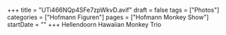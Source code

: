 +++
title = "UTi466NQp4SFe7zpWkvD.avif"
draft = false
tags = ["Photos"]
categories = ["Hofmann Figuren"]
pages = ["Hofmann Monkey Show"]
startDate = ""
+++
Hellendoorn Hawaiian Monkey Trio
